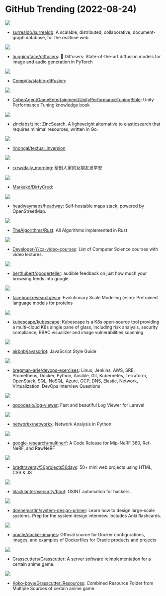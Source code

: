 # GitHub Trending (2022-08-24)

![](https://img.shields.io/badge/Rust-New%201-green?style=flat-square&logo=appveyor)
- [surrealdb/surrealdb](https://github.com/surrealdb/surrealdb): A scalable, distributed, collaborative, document-graph database, for the realtime web

![](https://img.shields.io/badge/Python-New%20459-green?style=flat-square&logo=appveyor)
- [huggingface/diffusers](https://github.com/huggingface/diffusers): 🤗 Diffusers: State-of-the-art diffusion models for image and audio generation in PyTorch

![](https://img.shields.io/badge/Jupyter%20Notebook-New%201-green?style=flat-square&logo=appveyor)
- [CompVis/stable-diffusion](https://github.com/CompVis/stable-diffusion): 

![](https://img.shields.io/badge/C%2B%2B-New%2064-green?style=flat-square&logo=appveyor)
- [CyberAgentGameEntertainment/UnityPerformanceTuningBible](https://github.com/CyberAgentGameEntertainment/UnityPerformanceTuningBible): Unity Performance Tuning knowledge book

![](https://img.shields.io/badge/Go-New%20297-green?style=flat-square&logo=appveyor)
- [zinclabs/zinc](https://github.com/zinclabs/zinc): ZincSearch. A lightweight alternative to elasticsearch that requires minimal resources, written in Go.

![](https://img.shields.io/badge/Jupyter%20Notebook-New%2036-green?style=flat-square&logo=appveyor)
- [rinongal/textual_inversion](https://github.com/rinongal/textual_inversion): 

![](https://img.shields.io/badge/Python-New%2067-green?style=flat-square&logo=appveyor)
- [rxrw/daily_morning](https://github.com/rxrw/daily_morning): 给别人家的女朋友发早安

![](https://img.shields.io/badge/LLVM-New%2062-green?style=flat-square&logo=appveyor)
- [Markakd/DirtyCred](https://github.com/Markakd/DirtyCred): 

![](https://img.shields.io/badge/Vue-New%20122-green?style=flat-square&logo=appveyor)
- [headwaymaps/headway](https://github.com/headwaymaps/headway): Self-hostable maps stack, powered by OpenStreetMap.

![](https://img.shields.io/badge/Rust-New%20350-green?style=flat-square&logo=appveyor)
- [TheAlgorithms/Rust](https://github.com/TheAlgorithms/Rust): All Algorithms implemented in Rust

![](https://img.shields.io/badge/none-New%20163-green?style=flat-square&logo=appveyor)
- [Developer-Y/cs-video-courses](https://github.com/Developer-Y/cs-video-courses): List of Computer Science courses with video lectures.

![](https://img.shields.io/badge/C%2B%2B-New%20219-green?style=flat-square&logo=appveyor)
- [berthubert/googerteller](https://github.com/berthubert/googerteller): audible feedback on just how much your browsing feeds into google

![](https://img.shields.io/badge/Python-New%2023-green?style=flat-square&logo=appveyor)
- [facebookresearch/esm](https://github.com/facebookresearch/esm): Evolutionary Scale Modeling (esm): Pretrained language models for proteins

![](https://img.shields.io/badge/Go-New%2036-green?style=flat-square&logo=appveyor)
- [kubescape/kubescape](https://github.com/kubescape/kubescape): Kubescape is a K8s open-source tool providing a multi-cloud K8s single pane of glass, including risk analysis, security compliance, RBAC visualizer and image vulnerabilities scanning.

![](https://img.shields.io/badge/JavaScript-New%20162-green?style=flat-square&logo=appveyor)
- [airbnb/javascript](https://github.com/airbnb/javascript): JavaScript Style Guide

![](https://img.shields.io/badge/Python-New%2063-green?style=flat-square&logo=appveyor)
- [bregman-arie/devops-exercises](https://github.com/bregman-arie/devops-exercises): Linux, Jenkins, AWS, SRE, Prometheus, Docker, Python, Ansible, Git, Kubernetes, Terraform, OpenStack, SQL, NoSQL, Azure, GCP, DNS, Elastic, Network, Virtualization. DevOps Interview Questions

![](https://img.shields.io/badge/PHP-New%2088-green?style=flat-square&logo=appveyor)
- [opcodesio/log-viewer](https://github.com/opcodesio/log-viewer): Fast and beautiful Log Viewer for Laravel

![](https://img.shields.io/badge/Python-New%2026-green?style=flat-square&logo=appveyor)
- [networkx/networkx](https://github.com/networkx/networkx): Network Analysis in Python

![](https://img.shields.io/badge/Python-New%20157-green?style=flat-square&logo=appveyor)
- [google-research/multinerf](https://github.com/google-research/multinerf): A Code Release for Mip-NeRF 360, Ref-NeRF, and RawNeRF

![](https://img.shields.io/badge/CSS-New%20132-green?style=flat-square&logo=appveyor)
- [bradtraversy/50projects50days](https://github.com/bradtraversy/50projects50days): 50+ mini web projects using HTML, CSS & JS

![](https://img.shields.io/badge/Python-New%20107-green?style=flat-square&logo=appveyor)
- [blacklanternsecurity/bbot](https://github.com/blacklanternsecurity/bbot): OSINT automation for hackers.

![](https://img.shields.io/badge/Python-New%20217-green?style=flat-square&logo=appveyor)
- [donnemartin/system-design-primer](https://github.com/donnemartin/system-design-primer): Learn how to design large-scale systems. Prep for the system design interview. Includes Anki flashcards.

![](https://img.shields.io/badge/Shell-New%205-green?style=flat-square&logo=appveyor)
- [oracle/docker-images](https://github.com/oracle/docker-images): Official source for Docker configurations, images, and examples of Dockerfiles for Oracle products and projects

![](https://img.shields.io/badge/Java-New%2035-green?style=flat-square&logo=appveyor)
- [Grasscutters/Grasscutter](https://github.com/Grasscutters/Grasscutter): A server software reimplementation for a certain anime game.

![](https://img.shields.io/badge/Lua-New%207-green?style=flat-square&logo=appveyor)
- [Koko-boya/Grasscutter_Resources](https://github.com/Koko-boya/Grasscutter_Resources): Combined Resource Folder from Multiple Sources of certain anime game

